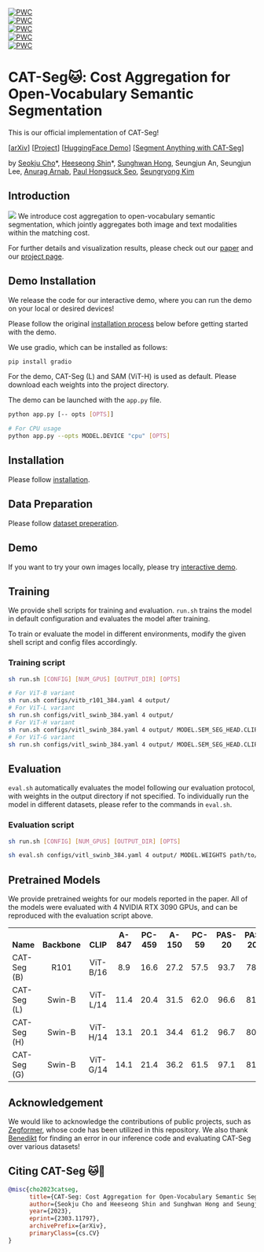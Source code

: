 [![PWC](https://img.shields.io/endpoint.svg?url=https://paperswithcode.com/badge/cat-seg-cost-aggregation-for-open-vocabulary/open-vocabulary-semantic-segmentation-on-3)](https://paperswithcode.com/sota/open-vocabulary-semantic-segmentation-on-3?p=cat-seg-cost-aggregation-for-open-vocabulary)<br>
[![PWC](https://img.shields.io/endpoint.svg?url=https://paperswithcode.com/badge/cat-seg-cost-aggregation-for-open-vocabulary/open-vocabulary-semantic-segmentation-on-7)](https://paperswithcode.com/sota/open-vocabulary-semantic-segmentation-on-7?p=cat-seg-cost-aggregation-for-open-vocabulary)<br>
[![PWC](https://img.shields.io/endpoint.svg?url=https://paperswithcode.com/badge/cat-seg-cost-aggregation-for-open-vocabulary/open-vocabulary-semantic-segmentation-on-2)](https://paperswithcode.com/sota/open-vocabulary-semantic-segmentation-on-2?p=cat-seg-cost-aggregation-for-open-vocabulary)<br>
[![PWC](https://img.shields.io/endpoint.svg?url=https://paperswithcode.com/badge/cat-seg-cost-aggregation-for-open-vocabulary/open-vocabulary-semantic-segmentation-on-1)](https://paperswithcode.com/sota/open-vocabulary-semantic-segmentation-on-1?p=cat-seg-cost-aggregation-for-open-vocabulary)<br>
[![PWC](https://img.shields.io/endpoint.svg?url=https://paperswithcode.com/badge/cat-seg-cost-aggregation-for-open-vocabulary/open-vocabulary-semantic-segmentation-on-5)](https://paperswithcode.com/sota/open-vocabulary-semantic-segmentation-on-5?p=cat-seg-cost-aggregation-for-open-vocabulary)

# CAT-Seg:cat:: Cost Aggregation for Open-Vocabulary Semantic Segmentation

This is our official implementation of CAT-Seg!

[[arXiv](https://arxiv.org/abs/2303.11797)] [[Project](https://ku-cvlab.github.io/CAT-Seg/)] [[HuggingFace Demo](https://huggingface.co/spaces/hamacojr/CAT-Seg)] [[Segment Anything with CAT-Seg](https://huggingface.co/spaces/hamacojr/SAM-CAT-Seg)]<br>

by [Seokju Cho](https://seokju-cho.github.io/)\*, [Heeseong Shin](https://github.com/hsshin98)\*, [Sunghwan Hong](https://sunghwanhong.github.io), Seungjun An, Seungjun Lee, [Anurag Arnab](https://anuragarnab.github.io), [Paul Hongsuck Seo](https://phseo.github.io), [Seungryong Kim](https://cvlab.korea.ac.kr)

## Introduction
![](assets/fig1.png)
We introduce cost aggregation to open-vocabulary semantic segmentation, which jointly aggregates both image and text modalities within the matching cost.

For further details and visualization results, please check out our [paper](https://arxiv.org/abs/2303.11797) and our [project page](https://ku-cvlab.github.io/CAT-Seg/).

## Demo Installation
We release the code for our interactive demo, where you can run the demo on your local or desired devices!

Please follow the original [installation process](INSTALL.md) below before getting started with the demo.

We use gradio, which can be installed as follows:

```bash
pip install gradio
```

For the demo, CAT-Seg (L) and SAM (ViT-H) is used as default. Please download each weights into the project directory.

The demo can be launched with the ```app.py``` file.

```bash
python app.py [-- opts [OPTS]]

# For CPU usage
python app.py --opts MODEL.DEVICE "cpu" [OPTS]
```



## Installation
Please follow [installation](INSTALL.md). 


## Data Preparation
Please follow [dataset preperation](datasets/README.md).

## Demo
If you want to try your own images locally, please try [interactive demo](https://github.com/KU-CVLAB/CAT-Seg/tree/demo).

## Training
We provide shell scripts for training and evaluation. ```run.sh``` trains the model in default configuration and evaluates the model after training. 

To train or evaluate the model in different environments, modify the given shell script and config files accordingly.

### Training script
```bash
sh run.sh [CONFIG] [NUM_GPUS] [OUTPUT_DIR] [OPTS]

# For ViT-B variant
sh run.sh configs/vitb_r101_384.yaml 4 output/
# For ViT-L variant
sh run.sh configs/vitl_swinb_384.yaml 4 output/
# For ViT-H variant
sh run.sh configs/vitl_swinb_384.yaml 4 output/ MODEL.SEM_SEG_HEAD.CLIP_PRETRAINED "ViT-H" MODEL.SEM_SEG_HEAD.TEXT_GUIDANCE_DIM 1024
# For ViT-G variant
sh run.sh configs/vitl_swinb_384.yaml 4 output/ MODEL.SEM_SEG_HEAD.CLIP_PRETRAINED "ViT-G" MODEL.SEM_SEG_HEAD.TEXT_GUIDANCE_DIM 1280
```

## Evaluation
```eval.sh``` automatically evaluates the model following our evaluation protocol, with weights in the output directory if not specified.
To individually run the model in different datasets, please refer to the commands in ```eval.sh```.

### Evaluation script
```bash
sh run.sh [CONFIG] [NUM_GPUS] [OUTPUT_DIR] [OPTS]

sh eval.sh configs/vitl_swinb_384.yaml 4 output/ MODEL.WEIGHTS path/to/weights.pth
```

## Pretrained Models
We provide pretrained weights for our models reported in the paper. All of the models were evaluated with 4 NVIDIA RTX 3090 GPUs, and can be reproduced with the evaluation script above.

<table><tbody>
<!-- START TABLE -->
<!-- TABLE HEADER -->
<th valign="bottom">Name</th>
<th valign="bottom">Backbone</th>
<th valign="bottom">CLIP</th>
<th valign="bottom">A-847</th>
<th valign="bottom">PC-459</th>
<th valign="bottom">A-150</th>
<th valign="bottom">PC-59</th>
<th valign="bottom">PAS-20</th>
<th valign="bottom">PAS-20b</th>
<th valign="bottom">Download</th>
<!-- TABLE BODY -->
<!-- ROW: CAT-Seg (B) -->
<tr>
<td align="left">CAT-Seg (B)</a></td>
<td align="center">R101</td>
<td align="center">ViT-B/16</td>
<td align="center">8.9</td>
<td align="center">16.6</td>
<td align="center">27.2</td>
<td align="center">57.5</td>
<td align="center">93.7</td>
<td align="center">78.3</td>
<td align="center"><a href="https://huggingface.co/hamacojr/CAT-Seg/blob/main/model_final_base.pth">ckpt</a>&nbsp;
</tr>
<!-- ROW: CAT-Seg (L) -->
<tr>
<td align="left">CAT-Seg (L)</a></td>
<td align="center">Swin-B</td>
<td align="center">ViT-L/14</td>
<td align="center">11.4</td>
<td align="center">20.4</td>
<td align="center">31.5</td>
<td align="center">62.0</td>
<td align="center">96.6</td>
<td align="center">81.8</td>
<td align="center"><a href="https://huggingface.co/hamacojr/CAT-Seg/blob/main/model_final_large.pth">ckpt</a>&nbsp;
</tr>
<!-- ROW: CAT-Seg (H) -->
<tr>
<td align="left">CAT-Seg (H)</a></td>
<td align="center">Swin-B</td>
<td align="center">ViT-H/14</td>
<td align="center">13.1</td>
<td align="center">20.1</td>
<td align="center">34.4</td>
<td align="center">61.2</td>
<td align="center">96.7</td>
<td align="center">80.2</td>
<td align="center"><a href="https://huggingface.co/hamacojr/CAT-Seg/blob/main/model_final_huge.pth">ckpt</a>&nbsp;
</tr>
<!-- ROW: CAT-Seg (G) -->
 <tr><td align="left">CAT-Seg (G)</a></td>
<td align="center">Swin-B</td>
<td align="center">ViT-G/14</td>
<td align="center">14.1</td>
<td align="center">21.4</td>
<td align="center">36.2</td>
<td align="center">61.5</td>
<td align="center">97.1</td>
<td align="center">81.4</td>
<td align="center"><a href="https://huggingface.co/hamacojr/CAT-Seg/blob/main/model_final_giant.pth">ckpt</a>&nbsp;
</tr>
</tbody></table>


## Acknowledgement
We would like to acknowledge the contributions of public projects, such as [Zegformer](https://github.com/dingjiansw101/ZegFormer), whose code has been utilized in this repository.
We also thank [Benedikt](mailto:benedikt.blumenstiel@student.kit.edu) for finding an error in our inference code and evaluating CAT-Seg over various datasets!
## Citing CAT-Seg :cat::pray:

```BibTeX
@misc{cho2023catseg,
      title={CAT-Seg: Cost Aggregation for Open-Vocabulary Semantic Segmentation}, 
      author={Seokju Cho and Heeseong Shin and Sunghwan Hong and Seungjun An and Seungjun Lee and Anurag Arnab and Paul Hongsuck Seo and Seungryong Kim},
      year={2023},
      eprint={2303.11797},
      archivePrefix={arXiv},
      primaryClass={cs.CV}
}
```
